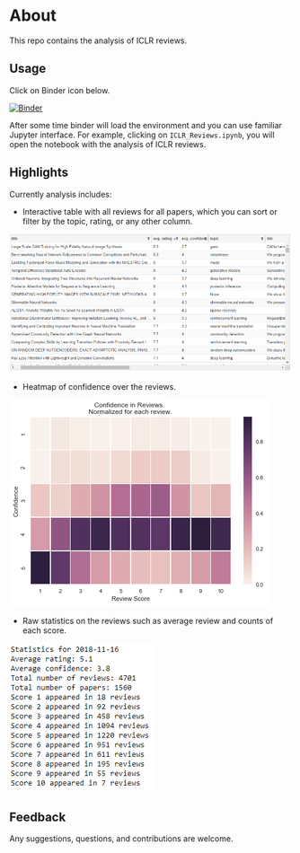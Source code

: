 # About

This repo contains the analysis of ICLR reviews. 

## Usage

Click on Binder icon below.

[![Binder](https://mybinder.org/badge_logo.svg)](https://mybinder.org/v2/gh/nd7141/notebooks/master)


After some time binder will load the environment and you can use familiar Jupyter interface. For example, clicking on `ICLR_Reviews.ipynb`, you will open the notebook with the analysis of ICLR reviews. 

## Highlights

Currently analysis includes:
* Interactive table with all reviews for all papers, which you can sort or filter by the topic, rating, or any other column.

![](https://github.com/nd7141/notebooks/blob/master/figures/interactive_table.png)

* Heatmap of confidence over the reviews. 

![](https://github.com/nd7141/notebooks/blob/master/figures/heatmap.png)

* Raw statistics on the reviews such as average review and counts of each score.

![](https://github.com/nd7141/notebooks/blob/master/figures/scores.png)


## Feedback
Any suggestions, questions, and contributions are welcome.
